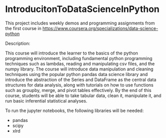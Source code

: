 # IntroducitonToDataScienceInPython

This project includes weekly demos and programming assignments from the first course in https://www.coursera.org/specializations/data-science-python

Description:

This course will introduce the learner to the basics of the python programming environment, including fundamental python programming techniques such as lambdas, reading and manipulating csv files, and the numpy library. The course will introduce data manipulation and cleaning techniques using the popular python pandas data science library and introduce the abstraction of the Series and DataFrame as the central data structures for data analysis, along with tutorials on how to use functions such as groupby, merge, and pivot tables effectively. By the end of this course, students will be able to take tabular data, clean it, manipulate it, and run basic inferential statistical analyses.

To run the jupyter notebooks, the following libraries will be needed:
- pandas
- scipy
- xlrd
